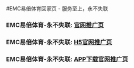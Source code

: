#EMC易倍体育回家页 - 服务至上，永不失联


### EMC易倍体育-永不失联:  [官网推广页]("https://emcty.com")
### EMC易倍体育-永不失联:  [H5官网推广页](xxx.com)
### EMC易倍体育-永不失联:  [APP下载官网推广页](xxx.com)

<!--
**emc00123/emc00123** is a ✨ _special_ ✨ repository because its `README.md` (this file) appears on your GitHub profile.

Here are some ideas to get you started:

- 🔭 I’m currently working on ...
- 🌱 I’m currently learning ...
- 👯 I’m looking to collaborate on ...
- 🤔 I’m looking for help with ...
- 💬 Ask me about ...
- 📫 How to reach me: ...
- 😄 Pronouns: ...
- ⚡ Fun fact: ...
-->
